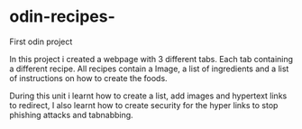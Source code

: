 # odin-recipes-
First odin project

In this project i created a webpage with 3 different tabs.
Each tab containing a different recipe.
All recipes contain a Image, a list of ingredients and a list of instructions on how to create the foods.

During this unit i learnt how to create a list, add images and hypertext links to redirect, I also learnt how to create security for the hyper links to stop phishing attacks and tabnabbing. 
